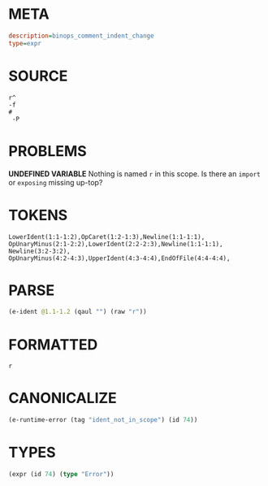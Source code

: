 # META
~~~ini
description=binops_comment_indent_change
type=expr
~~~
# SOURCE
~~~roc
r^
-f
#
 -P
~~~
# PROBLEMS
**UNDEFINED VARIABLE**
Nothing is named `r` in this scope.
Is there an `import` or `exposing` missing up-top?

# TOKENS
~~~zig
LowerIdent(1:1-1:2),OpCaret(1:2-1:3),Newline(1:1-1:1),
OpUnaryMinus(2:1-2:2),LowerIdent(2:2-2:3),Newline(1:1-1:1),
Newline(3:2-3:2),
OpUnaryMinus(4:2-4:3),UpperIdent(4:3-4:4),EndOfFile(4:4-4:4),
~~~
# PARSE
~~~clojure
(e-ident @1.1-1.2 (qaul "") (raw "r"))
~~~
# FORMATTED
~~~roc
r
~~~
# CANONICALIZE
~~~clojure
(e-runtime-error (tag "ident_not_in_scope") (id 74))
~~~
# TYPES
~~~clojure
(expr (id 74) (type "Error"))
~~~
